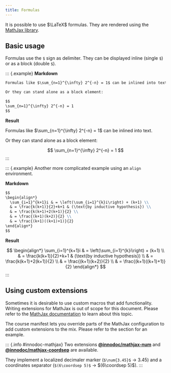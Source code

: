 ```yaml
---
title: Formulas
---
```


It is possible to use $\LaTeX$ formulas. They are rendered using the
[MathJax library](https://www.mathjax.org/).

## Basic usage

Formulas use the `$` sign as delimiter. They can be displayed inline (single
`$`) or as a block (double `$`).

::: {.example}
**Markdown**

```markdown
Formulas like $\sum_{n=1}^{\infty} 2^{-n} = 1$ can be inlined into text.

Or they can stand alone as a block element:

$$
\sum_{n=1}^{\infty} 2^{-n} = 1
$$
```

**Result**

Formulas like $\sum_{n=1}^{\infty} 2^{-n} = 1$ can be inlined into text.

Or they can stand alone as a block element:

$$
\sum_{n=1}^{\infty} 2^{-n} = 1
$$
:::

::: {.example}
Another more complicated example using an `align` environment.

**Markdown**

```markdown
$$
\begin{align*}
  \sum_{i=1}^{k+1}i & = \left(\sum_{i=1}^{k}i\right) + (k+1) \\
  & = \frac{k(k+1)}{2}+k+1 & (\text{by inductive hypothesis}) \\
  & = \frac{k(k+1)+2(k+1)}{2} \\
  & = \frac{(k+1)(k+2)}{2} \\
  & = \frac{(k+1)((k+1)+1)}{2}
\end{align*}
$$
```

**Result**

$$
\begin{align*}
  \sum_{i=1}^{k+1}i & = \left(\sum_{i=1}^{k}i\right) + (k+1) \\
  & = \frac{k(k+1)}{2}+k+1 & (\text{by inductive hypothesis}) \\
  & = \frac{k(k+1)+2(k+1)}{2} \\
  & = \frac{(k+1)(k+2)}{2} \\
  & = \frac{(k+1)((k+1)+1)}{2}
\end{align*}
$$
:::

## Using custom extensions

Sometimes it is desirable to use custom macros that add functionality. Writing
extensions for MathJax is out of scope for this document. Please refer to the
[MathJax documentation](https://docs.mathjax.org/en/latest/advanced/extensions.html)
to learn about this topic.

The course manifest lets you override parts of the MathJax configuration to add
custom extensions to the mix. Please refer to the section
[](/section/01-project/02-files/01-manifest#mathjax) for an example.

::: {.info #innodoc-mathjax}
Two extensions
[**\@innodoc/mathjax-num**](https://git.tu-berlin.de/innodoc/mathjax-num)
and
[**\@innodoc/mathjax-coordsep**](https://git.tu-berlin.de/innodoc/mathjax-coordsep)
are available.

They implement a localized decimaler marker (`$\num{3.45}$` → $\num{3.45}$) and
a coordinates separator (`$(6\coordsep 5)$` → $(6\coordsep 5)$).
:::
